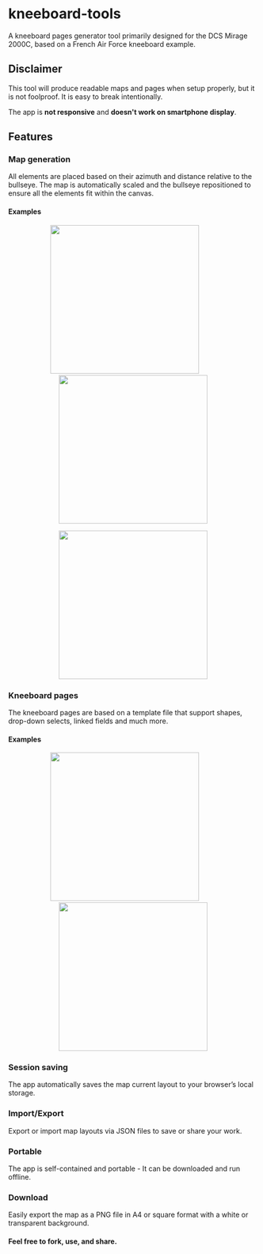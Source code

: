 # kneeboard-tools

A kneeboard pages generator tool primarily designed for the DCS Mirage 2000C, based on a French Air Force kneeboard example.

## Disclaimer

This tool will produce readable maps and pages when setup properly, but it is not foolproof. It is easy to break intentionally.

The app is **not responsive** and **doesn't work on smartphone display**.

## Features

### Map generation

All elements are placed based on their azimuth and distance relative to the bullseye. The map is automatically scaled and the bullseye repositioned to ensure all the elements fit within the canvas.

#### Examples
<p align="center">
  <img width="300" src="https://github.com/user-attachments/assets/7d3d37c6-5de4-4d04-84b6-6308da52e800">
  <img width="30">
  <img width="300" src="https://github.com/user-attachments/assets/4ed0ecbd-b77c-42d0-8319-b904e0906ab1">
</p>
<p align="center">
  <img width="300" src="https://github.com/user-attachments/assets/8414adb7-f5b0-4134-908a-ae532ae24755">
</p>

### Kneeboard pages

The kneeboard pages are based on a template file that support shapes, drop-down selects, linked fields and much more.

#### Examples
<p align="center">
  <img width="300" src="https://github.com/user-attachments/assets/47684afb-e9f9-4491-b5f9-182383141801">
  <img width="30" >
  <img width="300" src="https://github.com/user-attachments/assets/9c50d35b-a89e-4715-b927-5eca3c5416c2">
</p>

### Session saving

The app automatically saves the map current layout to your browser’s local storage.

### Import/Export

Export or import map layouts via JSON files to save or share your work.

### Portable

The app is self-contained and portable - It can be downloaded and run offline.

### Download

Easily export the map as a PNG file in A4 or square format with a white or transparent background.


#### Feel free to fork, use, and share.
